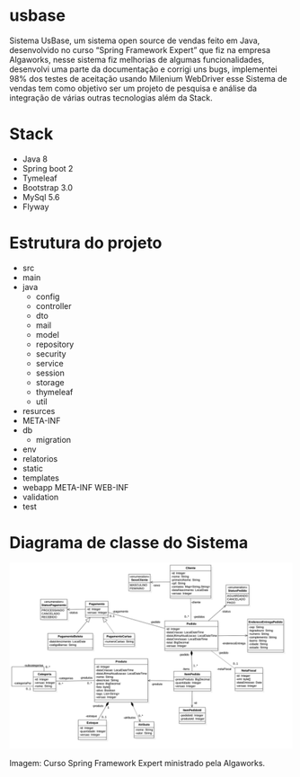 # usbase
Sistema UsBase, um sistema open source de vendas feito em Java, desenvolvido no curso “Spring Framework Expert” que fiz na empresa Algaworks, nesse sistema fiz melhorias de algumas funcionalidades, desenvolvi uma parte da documentação e corrigi uns bugs, implementei 98% dos testes de aceitação usando Milenium WebDriver esse Sistema de vendas tem como objetivo ser um projeto de pesquisa e análise da integração de várias outras tecnologias além da Stack.

# Stack
  - Java 8
  - Spring boot 2
  - Tymeleaf 
  - Bootstrap 3.0
  - MySql 5.6
  - Flyway

# Estrutura do projeto
- src
 - main 
  - java
	- config
	- controller
	- dto
	- mail
	- model
	- repository
	- security
	- service
	- session
	- storage
	- thymeleaf
	- util
  - resurces
  - META-INF
  - db
    - migration
  - env
  - relatorios
  - static
  - templates
  - webapp
	META-INF
	WEB-INF
 - validation
 - test

# Diagrama de classe do Sistema
![](/Diagrama-de-classe-nsbase.png)

Imagem: Curso Spring Framework Expert ministrado pela Algaworks.
